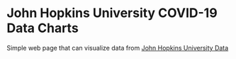 John Hopkins University COVID-19 Data Charts 
=============================================

Simple web page that can visualize data from [John Hopkins University Data]("https://github.com/CSSEGISandData/COVID-19")
